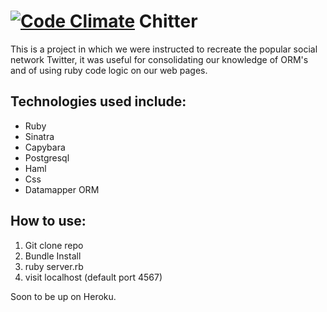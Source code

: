 [![Code Climate](https://codeclimate.com/github/jjromeo/chitter/badges/gpa.svg)](https://codeclimate.com/github/jjromeo/chitter)
Chitter
=======

This is a project in which we were instructed to recreate the popular social network Twitter, it was useful for consolidating our knowledge of ORM's and of using ruby code logic on our web pages.

Technologies used include:
-----------------------
- Ruby
- Sinatra
- Capybara
- Postgresql
- Haml
- Css
- Datamapper ORM

How to use: 
-------------
1. Git clone repo 
2. Bundle Install
3. ruby server.rb
4. visit localhost (default port 4567)

Soon to be up on Heroku.

